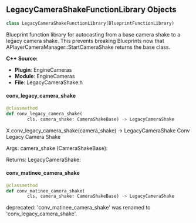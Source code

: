 ## LegacyCameraShakeFunctionLibrary Objects

```python
class LegacyCameraShakeFunctionLibrary(BlueprintFunctionLibrary)
```

Blueprint function library for autocasting from a base camera shake to a legacy camera shake.
This prevents breaking Blueprints now that APlayerCameraManager::StartCameraShake returns the base class.

**C++ Source:**

- **Plugin**: EngineCameras
- **Module**: EngineCameras
- **File**: LegacyCameraShake.h

<a id="unreal.LegacyCameraShakeFunctionLibrary.conv_legacy_camera_shake"></a>

#### conv_legacy_camera_shake

```python
@classmethod
def conv_legacy_camera_shake(
        cls, camera_shake: CameraShakeBase) -> LegacyCameraShake
```

X.conv_legacy_camera_shake(camera_shake) -> LegacyCameraShake
Conv Legacy Camera Shake

Args:
    camera_shake (CameraShakeBase): 

Returns:
    LegacyCameraShake:

<a id="unreal.LegacyCameraShakeFunctionLibrary.conv_matinee_camera_shake"></a>

#### conv_matinee_camera_shake

```python
@classmethod
def conv_matinee_camera_shake(
        cls, camera_shake: CameraShakeBase) -> LegacyCameraShake
```

deprecated: 'conv_matinee_camera_shake' was renamed to 'conv_legacy_camera_shake'.

<a id="unreal.MatineeCameraShakeFunctionLibrary"></a>